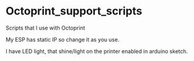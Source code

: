 # Octoprint_support_scripts
Scripts that I use with Octoprint


My ESP has static IP so change it as you use.

I have LED light, that shine/light on the printer enabled in arduino sketch.
